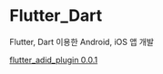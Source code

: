 # Flutter_Dart
Flutter, Dart 이용한 Android, iOS 앱 개발



<a href="./example/lib/main.dart" >flutter_adid_plugin 0.0.1</a>
